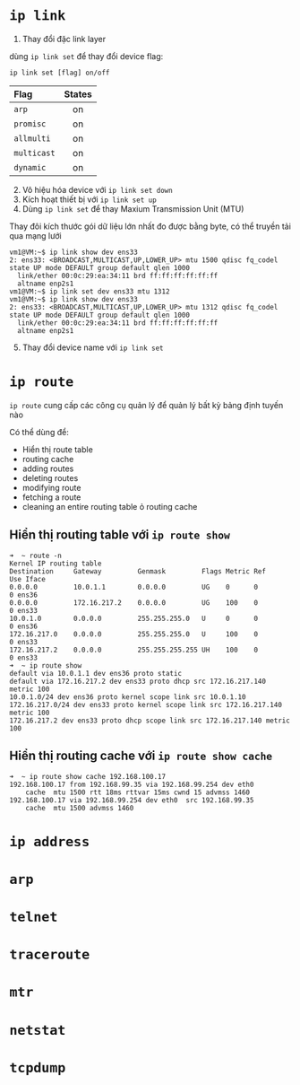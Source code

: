# `ip link`

1. Thay đổi đặc link layer

  dùng `ip link set` để thay đổi device flag:
  ```
  ip link set [flag] on/off
  ```
  |Flag|States|
  |:--|:--:|
  |`arp`|on | off|
  |`promisc`|on | off|
  |`allmulti`|on | off|
  |`multicast`|on | off|
  |`dynamic`|on | off|
  
2. Vô hiệu hóa device với `ip link set down`
3. Kích hoạt thiết bị với `ip link set up`
4. Dùng `ip link set` để thay Maxium Transmission Unit (MTU)
  
  Thay đôi kích thước gói dữ liệu lớn nhất đo được bằng byte, có thể truyền tải qua mạng lưới
  ```
  vm1@VM:~$ ip link show dev ens33
  2: ens33: <BROADCAST,MULTICAST,UP,LOWER_UP> mtu 1500 qdisc fq_codel state UP mode DEFAULT group default qlen 1000
    link/ether 00:0c:29:ea:34:11 brd ff:ff:ff:ff:ff:ff
    altname enp2s1
  vm1@VM:~$ ip link set dev ens33 mtu 1312
  vm1@VM:~$ ip link show dev ens33
  2: ens33: <BROADCAST,MULTICAST,UP,LOWER_UP> mtu 1312 qdisc fq_codel state UP mode DEFAULT group default qlen 1000
    link/ether 00:0c:29:ea:34:11 brd ff:ff:ff:ff:ff:ff
    altname enp2s1
  ```
5. Thay đổi device name với `ip link set`




# `ip route`

`ip route` cung cấp các công cụ quản lý để quản lý bất kỳ bảng định tuyến nào

Có thể dùng để: 
- Hiển thị route table
- routing cache
- adding routes
- deleting routes
- modifying route
- fetching a route
- cleaning an entire routing table ỏ routing cache

## Hiển thị routing table với `ip route show`

```
➜  ~ route -n
Kernel IP routing table
Destination     Gateway         Genmask         Flags Metric Ref    Use Iface
0.0.0.0         10.0.1.1        0.0.0.0         UG    0      0        0 ens36
0.0.0.0         172.16.217.2    0.0.0.0         UG    100    0        0 ens33
10.0.1.0        0.0.0.0         255.255.255.0   U     0      0        0 ens36
172.16.217.0    0.0.0.0         255.255.255.0   U     100    0        0 ens33
172.16.217.2    0.0.0.0         255.255.255.255 UH    100    0        0 ens33
➜  ~ ip route show
default via 10.0.1.1 dev ens36 proto static 
default via 172.16.217.2 dev ens33 proto dhcp src 172.16.217.140 metric 100 
10.0.1.0/24 dev ens36 proto kernel scope link src 10.0.1.10 
172.16.217.0/24 dev ens33 proto kernel scope link src 172.16.217.140 metric 100 
172.16.217.2 dev ens33 proto dhcp scope link src 172.16.217.140 metric 100
```

## Hiển thị routing cache với `ip route show cache`
```
➜  ~ ip route show cache 192.168.100.17
192.168.100.17 from 192.168.99.35 via 192.168.99.254 dev eth0 
    cache  mtu 1500 rtt 18ms rttvar 15ms cwnd 15 advmss 1460
192.168.100.17 via 192.168.99.254 dev eth0  src 192.168.99.35 
    cache  mtu 1500 advmss 1460
```


# `ip address`



# `arp`



# `telnet`



# `traceroute`



# `mtr`



# `netstat`



# `tcpdump`


